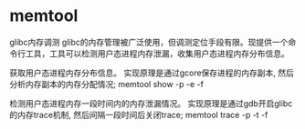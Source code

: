 # memtool

glibc内存调测
glibc的内存管理被广泛使用，但调测定位手段有限。现提供一个命令行工具，工具可以检测用户态进程内存泄漏，收集用户态进程内存分布信息。

获取用户态进程内存分布信息。
实现原理是通过gcore保存进程的内存副本, 然后分析内存副本的内存分配情况;
memtool show -p -e -f

检测用户态进程内存一段时间内的内存泄漏情况。
实现原理是通过gdb开启glibc的内存trace机制, 然后间隔一段时间后关闭trace;
memtool trace -p -t -f

